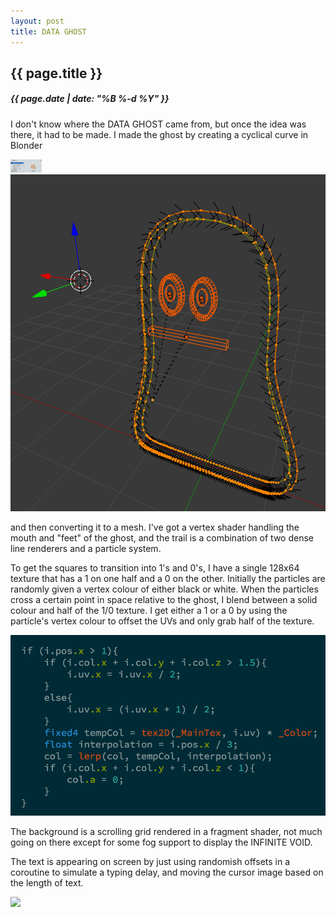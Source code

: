 ```yaml
---
layout: post
title: DATA GHOST
---
```

{{ page.title }}
----------------
<h5>{{ page.date | date: "%B %-d %Y" }}</h5>

I don't know where the DATA GHOST came from, but once the idea was there, it had
to be made. I made the ghost by creating a cyclical curve in Blonder

<img src="/images/2016/Feb/Blonder.png" style="max-width:50px;">
<img src="/images/2016/Feb/BlonderGhost.png">

and then converting it to a mesh. I've got a vertex shader handling the mouth and "feet"
of the ghost, and the trail is a combination of two dense line renderers and a
particle system.

To get the squares to transition into 1's and 0's, I have a single
128x64 texture that has a 1 on one half and a 0 on the other. Initially the particles
are randomly given a vertex colour of either black or white. When the particles
cross a certain point in space relative to the ghost, I blend between a solid colour
and half of the 1/0 texture. I get either a 1 or a 0 by using the particle's vertex
colour to offset the UVs and only grab half of the texture.

<img src="/images/2016/Feb/GhostParticleShader.png">

The background is a scrolling grid rendered in a fragment shader, not much going
on there except for some fog support to display the INFINITE VOID.

The text is appearing on screen by just using randomish offsets in a coroutine to
simulate a typing delay, and moving the cursor image based on the length of text.

<img src="/images/2016/Feb/DataGhost.gif">
